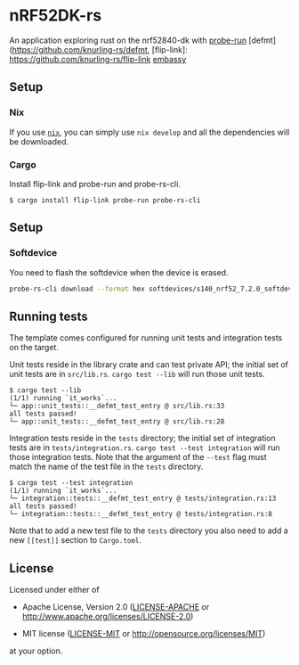 # nRF52DK-rs

An application exploring rust on the nrf52840-dk with [probe-run](https://crates.io/crates/probe-run) [defmt](https://github.com/knurling-rs/defmt, [flip-link]: https://github.com/knurling-rs/flip-link [embassy](https://github.com/embassy-rs/embassy)


## Setup

### Nix 
If you use [`nix`](https://nixos.org/), you can simply use `nix develop` and all the dependencies will be downloaded.

### Cargo
Install flip-link and probe-run and probe-rs-cli.
```console
$ cargo install flip-link probe-run probe-rs-cli
```

## Setup

### Softdevice
You need to flash the softdevice when the device is erased.
``` sh
probe-rs-cli download --format hex softdevices/s140_nrf52_7.2.0_softdevice.hex  --chip nRF52840_xxAA --chip-erase
```


## Running tests

The template comes configured for running unit tests and integration tests on the target.

Unit tests reside in the library crate and can test private API; the initial set of unit tests are in `src/lib.rs`.
`cargo test --lib` will run those unit tests.

``` console
$ cargo test --lib
(1/1) running `it_works`...
└─ app::unit_tests::__defmt_test_entry @ src/lib.rs:33
all tests passed!
└─ app::unit_tests::__defmt_test_entry @ src/lib.rs:28
```

Integration tests reside in the `tests` directory; the initial set of integration tests are in `tests/integration.rs`.
`cargo test --test integration` will run those integration tests.
Note that the argument of the `--test` flag must match the name of the test file in the `tests` directory.

``` console
$ cargo test --test integration
(1/1) running `it_works`...
└─ integration::tests::__defmt_test_entry @ tests/integration.rs:13
all tests passed!
└─ integration::tests::__defmt_test_entry @ tests/integration.rs:8
```

Note that to add a new test file to the `tests` directory you also need to add a new `[[test]]` section to `Cargo.toml`.

## License

Licensed under either of

- Apache License, Version 2.0 ([LICENSE-APACHE](LICENSE-APACHE) or
  http://www.apache.org/licenses/LICENSE-2.0)

- MIT license ([LICENSE-MIT](LICENSE-MIT) or http://opensource.org/licenses/MIT)

at your option.

